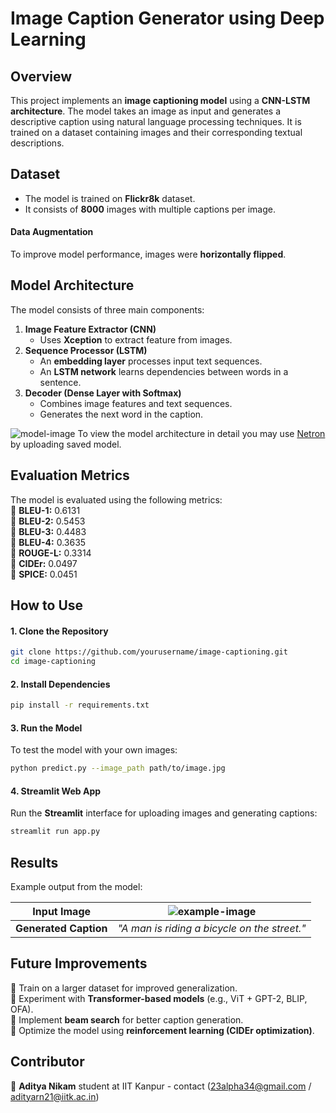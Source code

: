 # **Image Caption Generator using Deep Learning**  

## **Overview**  
This project implements an **image captioning model** using a **CNN-LSTM architecture**. The model takes an image as input and generates a descriptive caption using natural language processing techniques. It is trained on a dataset containing images and their corresponding textual descriptions.

## **Dataset**  
- The model is trained on **Flickr8k** dataset.  
- It consists of **8000** images with multiple captions per image.  
#### **Data Augmentation**  
To improve model performance, images were **horizontally flipped**.

## **Model Architecture**  
The model consists of three main components:  
1. **Image Feature Extractor (CNN)**  
   - Uses **Xception** to extract feature from images.  
2. **Sequence Processor (LSTM)**  
   - An **embedding layer** processes input text sequences.  
   - An **LSTM network** learns dependencies between words in a sentence.  
3. **Decoder (Dense Layer with Softmax)**  
   - Combines image features and text sequences.  
   - Generates the next word in the caption.  

![model-image](/home/adi/img_cap_gen/code/model_1.png)
To view the model architecture in detail you may use [Netron](https://netron.app/) by uploading saved model.

<!-- ## **Training Details**  
- **Optimizer:** Adam  
- **Loss function:** Categorical Crossentropy  
- **Batch size:** 64  
- **Training & Validation split:** 30,000 images for training, 1,000 images for validation.   -->

## **Evaluation Metrics**  
The model is evaluated using the following metrics:  
📌 **BLEU-1:** 0.6131  
📌 **BLEU-2:** 0.5453  
📌 **BLEU-3:** 0.4483  
📌 **BLEU-4:** 0.3635  
📌 **ROUGE-L:** 0.3314  
📌 **CIDEr:** 0.0497  
📌 **SPICE:** 0.0451  

## **How to Use**  
#### **1. Clone the Repository**  
```bash
git clone https://github.com/yourusername/image-captioning.git
cd image-captioning
```

#### **2. Install Dependencies**  
```bash
pip install -r requirements.txt
```

#### **3. Run the Model**  
To test the model with your own images:  
```bash
python predict.py --image_path path/to/image.jpg
```

#### **4. Streamlit Web App**  
Run the **Streamlit** interface for uploading images and generating captions:  
```bash
streamlit run app.py
```

## **Results**  
Example output from the model:  

| **Input Image** |  ![example-image](path/to/image.jpg) |
|---------------|-------------------|
|**Generated Caption** | *"A man is riding a bicycle on the street."* |

## **Future Improvements**  
🔹 Train on a larger dataset for improved generalization.  
🔹 Experiment with **Transformer-based models** (e.g., ViT + GPT-2, BLIP, OFA).  
🔹 Implement **beam search** for better caption generation.  
🔹 Optimize the model using **reinforcement learning (CIDEr optimization)**.  

## **Contributor**  
👤 **Aditya Nikam** student at IIT Kanpur
    - contact (23alpha34@gmail.com / adityarn21@iitk.ac.in) 
  

